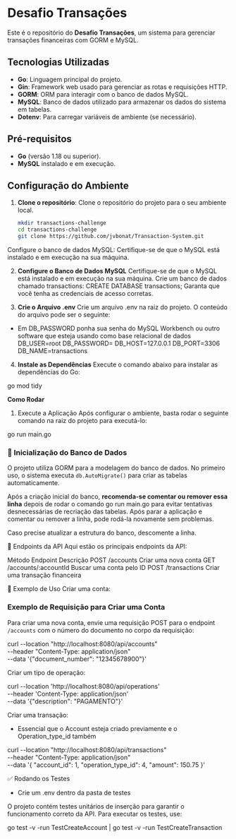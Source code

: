 # Desafio Transações

Este é o repositório do **Desafio Transações**, um sistema para gerenciar transações financeiras com GORM e MySQL.

## Tecnologias Utilizadas

- **Go**: Linguagem principal do projeto.
- **Gin**: Framework web usado para gerenciar as rotas e requisições HTTP. 
- **GORM**: ORM para interagir com o banco de dados MySQL.
- **MySQL**: Banco de dados utilizado para armazenar os dados do sistema em tabelas.
- **Dotenv**: Para carregar variáveis de ambiente (se necessário).

## Pré-requisitos

- **Go** (versão 1.18 ou superior).
- **MySQL** instalado e em execução.

## Configuração do Ambiente

1. **Clone o repositório**:
   Clone o repositório do projeto para o seu ambiente local.
   ```bash
   mkdir transactions-challenge
   cd transactions-challenge
   git clone https://github.com/jvbonat/Transaction-System.git
Configure o banco de dados MySQL: Certifique-se de que o MySQL está instalado e em execução na sua máquina.

2. **Configure o Banco de Dados MySQL**
Certifique-se de que o MySQL está instalado e em execução na sua máquina.
Crie um banco de dados chamado transactions:
CREATE DATABASE transactions;
Garanta que você tenha as credenciais de acesso corretas.

3. **Crie o Arquivo .env**
Crie um arquivo .env na raiz do projeto. O conteúdo do arquivo pode ser o seguinte:
- Em DB_PASSWORD ponha sua senha do MySQL Workbench ou outro software que esteja usando como base relacional de dados
DB_USER=root
DB_PASSWORD=
DB_HOST=127.0.0.1
DB_PORT=3306
DB_NAME=transactions

4. **Instale as Dependências**
Execute o comando abaixo para instalar as dependências do Go:

go mod tidy

**Como Rodar**
1. Execute a Aplicação
Após configurar o ambiente, basta rodar o seguinte comando na raiz do projeto para executá-lo:

go run main.go

### 📌 Inicialização do Banco de Dados

O projeto utiliza GORM para a modelagem do banco de dados. No primeiro uso, o sistema executa `db.AutoMigrate()` para criar as tabelas automaticamente.  

Após a criação inicial do banco, **recomenda-se comentar ou remover essa linha** depois de rodar o comando go run main.go para evitar tentativas desnecessárias de recriação das tabelas. Após parar a aplicação e comentar ou remover a linha, pode rodá-la novamente sem problemas.

Caso precise atualizar a estrutura do banco, descomente a linha.

📡 Endpoints da API
Aqui estão os principais endpoints da API:

Método	Endpoint	Descrição
POST	/accounts	Criar uma nova conta
GET	/accounts/:accountId	Buscar uma conta pelo ID
POST	/transactions	Criar uma transação financeira

🔹 Exemplo de Uso
Criar uma conta:

### Exemplo de Requisição para Criar uma Conta

Para criar uma nova conta, envie uma requisição POST para o endpoint `/accounts` com o número do documento no corpo da requisição:

curl --location "http://localhost:8080/api/accounts" \
     --header "Content-Type: application/json" \
     --data '{"document_number": "12345678900"}'


Criar um tipo de operação:

curl --location 'http://localhost:8080/api/operations' \
--header 'Content-Type: application/json' \
--data '{"description": "PAGAMENTO"}'


Criar uma transação:

- Essencial que o Account esteja criado previamente e o Operation_type_id também

curl --location "http://localhost:8080/api/transactions" \
     --header "Content-Type: application/json" \
     --data '{
           "account_id": 1,
           "operation_type_id": 4,
           "amount": 150.75
         }'

✅ Rodando os Testes

- Crie um .env dentro da pasta de testes

O projeto contém testes unitários de inserção para garantir o funcionamento correto da API. Para executar os testes, use:

go test -v -run TestCreateAccount | go test -v -run TestCreateTransaction

